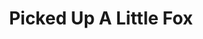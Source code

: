 --- 
title: "Picked Up A Little Fox"
publishdate: "2019-4-6T16:48:46+02:00"
src: "https://365manga.net/manga/picked-up-a-little-fox"
image: "https://data.365manga.net/images/thumbnails/24267-picked-up-a-little-fox.jpg"
description: "The little fox goes downhill to avoid the calamity. She encounters the rich and handsome Professor Tian You. Getting along with each other day by day, the naughty and cute little fox gradually falls in love with Tian You. But the coming of the calamity makes the fox show herself in her true colours. And the identity of Tian You is also a mystery. At the same time, the brother…"
---
